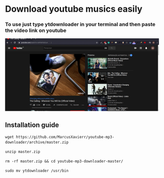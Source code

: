 # Download youtube musics easily

### To use just type ytdownloader in your terminal and then paste the video link on youtube

![](gifs/music.gif)

## Installation guide

`wget https://github.com/MarcusXavierr/youtube-mp3-downloader/archive/master.zip`

`unzip master.zip`

`rm -rf master.zip && cd youtube-mp3-downloader-master/`

`sudo mv ytdownloader /usr/bin`
